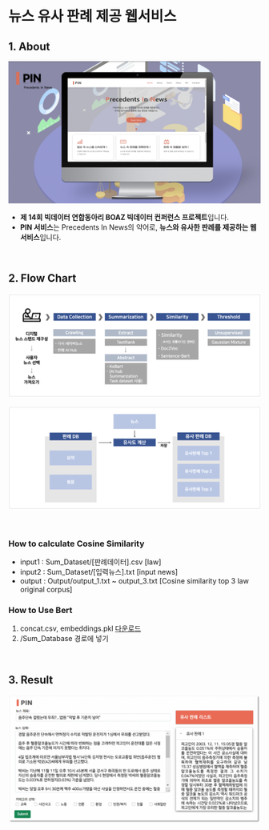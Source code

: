 # 뉴스 유사 판례 제공 웹서비스
## 1. About

<p align="center"><img src="https://github.com/bominkm/Similarity/blob/master/PIN.png?raw=true"></p>

- **제 14회 빅데이터 연합동아리 BOAZ 빅데이터 컨퍼런스 프로젝트**입니다.  
- **PIN 서비스**는 Precedents In News의 약어로, **뉴스와 유사한 판례를 제공하는 웹서비스**입니다.

<br>

## 2. Flow Chart
<p align="center"><img src="https://github.com/bominkm/Similarity/blob/master/Flow-Chart-Modeling.png?raw=true"></p>
<p align="center"><img src="https://github.com/bominkm/Similarity/blob/master/Flow-Chart-DB.png?raw=true"></p>

<br>

### How to calculate Cosine Similarity 

* input1 : Sum_Dataset/[판례데이터].csv [law]
* input2 : Sum_Dataset/[입력뉴스].txt [input news]
* output : Output/output_1.txt ~ output_3.txt [Cosine similarity top 3 law original corpus]

### How to Use Bert
1. concat.csv, embeddings.pkl [다운로드](https://drive.google.com/drive/u/0/folders/14j8_1jkGr3KwI88Xl53k9J63kqID9L16)
2. /Sum_Database 경로에 넣기

<br>

## 3. Result
<p align="center"><img src="https://github.com/bominkm/Similarity/blob/master/Result.png?raw=true"></p>

<br>
